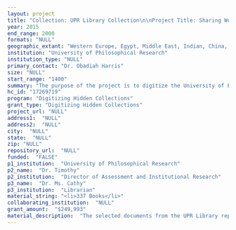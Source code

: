 ```yaml
--- 
layout: project 
title: "Collection: UPR Library Collection\n\nProject Title: Sharing World Wisdom Because We Should"
year: 2015
end_range: 2000
formats: "NULL"
geographic_extant: "Western Europe, Egypt, Middle East, Indian, China, Korea, United States, South America, Japan"
institution: "University of Philosophical Research"
institution_type: "NULL"
primary_contact: "Dr. Obadiah Harris"
size: "NULL"
start_range: "1400"
summary: "The purpose of the project is to digitize the University of Philosophical Research's Library's rare, out of print, and collectible books, manuscripts, periodicals devoted to art, astrology, comparative religion, ancient through modern philosophy, including many rare original editions from the 15th to the 18th centuries. The focus of this digitization effort is to digitize the rare and out of print books, and to make them accessible to our accredited university, students, scholars, in the U.S.and abroad, and the general public. The digitization of the library and rendering it accessible from anywhere in the world, would be a contribution to the dissemination of the knowledge and wisdom therein, but also to the exchange and growth of dialogue, cross cultural and cross discipline learning."
hc_id: "17269719"
program: "Digitizing Hidden Collections"
grant_type: "Digitizing Hidden Collections"
project_url: "NULL"
address1:  "NULL"
address2:  "NULL"
city:  "NULL"
state:  "NULL"
zip: "NULL"
repository_url:  "NULL"
funded:  "FALSE"
p1_institution:  "University of Philosophical Research"
p2_name:  "Dr. Timothy"
p2_institution:  "Director of Assessment and Institutional Research"
p3_name:  "Dr. Ms. Cathy"
p3_institution:  "Librarian"
material_string: "<li>337 Books</li>"
collaborating_institution:  "NULL"
grant_amount:  "$249,993"
material_description:  "The selected documents from the UPR Library represent a cross-section of titles representing numerous facets of philosophy, metaphysics, astrology, comparative religion, art and alchemy. The selection focused exclusively on rare, hard to locate, and out of print materials. The sub-set of documents from the library collection to be digitized relate to such provenances as England, Western continental Europe, Peru, Egypt, India, and China. Relevant associated people, early scholars cover the following): Francis Bacon, Buddha, Plato, Aristotle, Plutarch, Swedenborg, Emerson, Freud, Jung, Kant, Nietzsche, Boehme, Locke, Decartes, St. Germain, Cicero, Schopenhauer etc."
---
```

